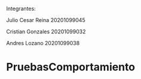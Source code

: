 Integrantes: 

Julio Cesar Reina      20201099045

Cristian Gonzales   20201099032

Andres Lozano          20201099038

# PruebasComportamiento
